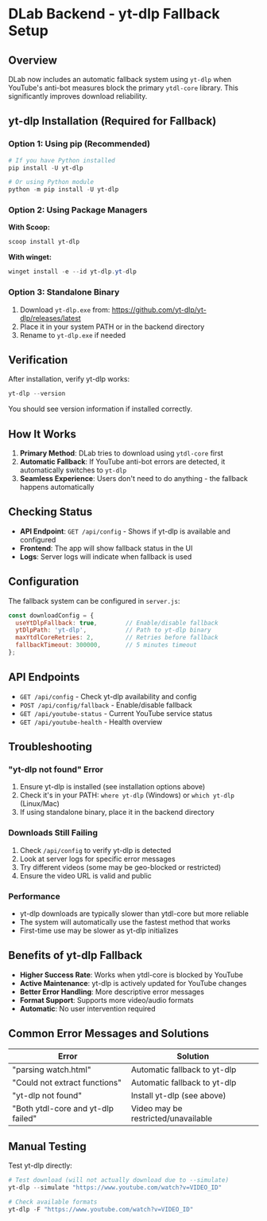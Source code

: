 # DLab Backend - yt-dlp Fallback Setup

## Overview

DLab now includes an automatic fallback system using `yt-dlp` when YouTube's anti-bot measures block the primary `ytdl-core` library. This significantly improves download reliability.

## yt-dlp Installation (Required for Fallback)

### Option 1: Using pip (Recommended)
```powershell
# If you have Python installed
pip install -U yt-dlp

# Or using Python module
python -m pip install -U yt-dlp
```

### Option 2: Using Package Managers

**With Scoop:**
```powershell
scoop install yt-dlp
```

**With winget:**
```powershell
winget install -e --id yt-dlp.yt-dlp
```

### Option 3: Standalone Binary
1. Download `yt-dlp.exe` from: https://github.com/yt-dlp/yt-dlp/releases/latest
2. Place it in your system PATH or in the backend directory
3. Rename to `yt-dlp.exe` if needed

## Verification

After installation, verify yt-dlp works:
```powershell
yt-dlp --version
```

You should see version information if installed correctly.

## How It Works

1. **Primary Method**: DLab tries to download using `ytdl-core` first
2. **Automatic Fallback**: If YouTube anti-bot errors are detected, it automatically switches to `yt-dlp`
3. **Seamless Experience**: Users don't need to do anything - the fallback happens automatically

## Checking Status

- **API Endpoint**: `GET /api/config` - Shows if yt-dlp is available and configured
- **Frontend**: The app will show fallback status in the UI
- **Logs**: Server logs will indicate when fallback is used

## Configuration

The fallback system can be configured in `server.js`:

```javascript
const downloadConfig = {
  useYtDlpFallback: true,        // Enable/disable fallback
  ytDlpPath: 'yt-dlp',           // Path to yt-dlp binary
  maxYtdlCoreRetries: 2,         // Retries before fallback
  fallbackTimeout: 300000,       // 5 minutes timeout
};
```

## API Endpoints

- `GET /api/config` - Check yt-dlp availability and config
- `POST /api/config/fallback` - Enable/disable fallback
- `GET /api/youtube-status` - Current YouTube service status
- `GET /api/youtube-health` - Health overview

## Troubleshooting

### "yt-dlp not found" Error
1. Ensure yt-dlp is installed (see installation options above)
2. Check it's in your PATH: `where yt-dlp` (Windows) or `which yt-dlp` (Linux/Mac)
3. If using standalone binary, place it in the backend directory

### Downloads Still Failing
1. Check `/api/config` to verify yt-dlp is detected
2. Look at server logs for specific error messages
3. Try different videos (some may be geo-blocked or restricted)
4. Ensure the video URL is valid and public

### Performance
- yt-dlp downloads are typically slower than ytdl-core but more reliable
- The system will automatically use the fastest method that works
- First-time use may be slower as yt-dlp initializes

## Benefits of yt-dlp Fallback

- **Higher Success Rate**: Works when ytdl-core is blocked by YouTube
- **Active Maintenance**: yt-dlp is actively updated for YouTube changes
- **Better Error Handling**: More descriptive error messages
- **Format Support**: Supports more video/audio formats
- **Automatic**: No user intervention required

## Common Error Messages and Solutions

| Error | Solution |
|-------|----------|
| "parsing watch.html" | Automatic fallback to yt-dlp |
| "Could not extract functions" | Automatic fallback to yt-dlp |
| "yt-dlp not found" | Install yt-dlp (see above) |
| "Both ytdl-core and yt-dlp failed" | Video may be restricted/unavailable |

## Manual Testing

Test yt-dlp directly:
```powershell
# Test download (will not actually download due to --simulate)
yt-dlp --simulate "https://www.youtube.com/watch?v=VIDEO_ID"

# Check available formats
yt-dlp -F "https://www.youtube.com/watch?v=VIDEO_ID"
```